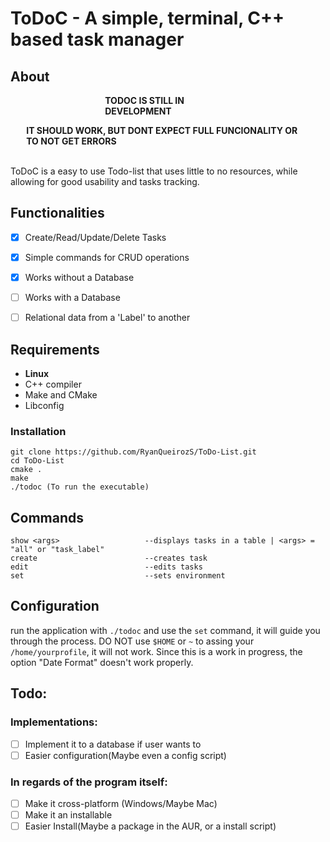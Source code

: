 # ToDoC - A simple, terminal, C++ based task manager

## About
<div style="margin-left: auto;
margin-right: auto;
width: 40%">

**TODOC IS STILL IN DEVELOPMENT**\
        </div>

<div style="margin-left: auto;
margin-right: auto;
width: 90%">

**IT SHOULD WORK, BUT DONT EXPECT FULL FUNCIONALITY OR TO NOT GET ERRORS**
</div>

\
ToDoC is a easy to use Todo-list that uses little to no resources, while
allowing for good usability and tasks tracking.

## Functionalities
- [X] Create/Read/Update/Delete Tasks

- [X] Simple commands for CRUD operations

- [X] Works without a Database

- [ ] Works with a Database

- [ ] Relational data from a 'Label' to another


## Requirements
- **Linux**
- C++ compiler 
- Make and CMake
- Libconfig

### Installation
```
git clone https://github.com/RyanQueirozS/ToDo-List.git
cd ToDo-List
cmake .
make
./todoc (To run the executable)
```

## Commands

```
show <args>                   --displays tasks in a table | <args> = "all" or "task_label"
create                        --creates task
edit                          --edits tasks
set                           --sets environment
```

## Configuration
run the application with `./todoc` and use the `set` command, it will guide you
through the process. DO NOT use `$HOME` or `~` to assing your
`/home/yourprofile`, it will not work. Since this is a work in progress, the
option "Date Format" doesn't work properly.

## Todo:
### Implementations:
- [ ] Implement it to a database if user wants to
- [ ] Easier configuration(Maybe even a config script)

### In regards of the program itself:
- [ ] Make it cross-platform (Windows/Maybe Mac)
- [ ] Make it an installable
- [ ] Easier Install(Maybe a package in the AUR, or a install script)
